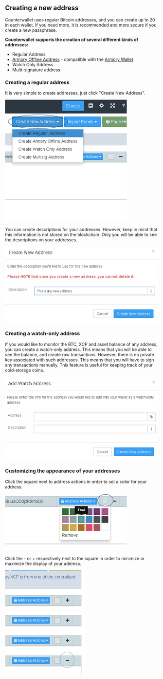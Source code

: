 Creating a new address
---------------------------

Counterwallet uses regular Bitcoin addresses, and you can create up to 20 in each wallet. If you need more, it is recommended and more secure if you create a new passphrase. 

**Counterwallet supports the creation of several different kinds of addresses:**

- Regular Address 
- [Armory Offline Address](/create_armory_address.md) - compatible with the [Armory Wallet](https://bitcoinarmory.com/)
- Watch Only Address 
- Multi-signature address

### Creating a regular address

It is very simple to create addresses, just click "Create New Address".

![](/_images/create_addresses1.png)

You can create descriptions for your addresses. However, keep in mind that this information is not stored on the blockchain. Only you will be able to see the descriptions on your addresses.

![](/_images/create_addresses2.png)

### Creating a watch-only address

If you would like to monitor the BTC, XCP and asset balance of any address, you can create a watch-only address. This means that you will be able to see the balance, and create raw transactions. However, there is no private key associated with such addresses. This means that you will have to sign any transactions manually. This feature is useful for keeping track of your cold-storage coins.

![](/_images/create_addresses3.png)

### Customizing the appearance of your addresses

Click the square next to address actions in order to set a color for your address.

![](/_images/create_addresses4.png)

Click the - or + respectively next to the square in order to minimize or maximize the display of your address.

![](/_images/create_addresses5.png)

